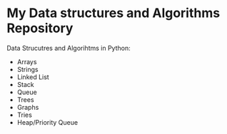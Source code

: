 # My Data structures and Algorithms Repository
Data Strucutres and Algorihtms in Python:
* Arrays
* Strings
* Linked List
* Stack
* Queue
* Trees
* Graphs
* Tries
* Heap/Priority Queue
